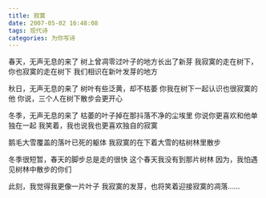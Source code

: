 ```yaml
---
title: 寂寞
date: 2007-05-02 16:48:08
tags: 现代诗
categories: 为你写诗
---
```

春天，无声无息的来了
树上曾凋零过叶子的地方长出了新芽
我寂寞的走在树下，你也寂寞的走在树下
我们相识在新叶发芽的地方
<!-- more -->
秋日，无声无息的来了
树叶有些泛黄，却不枯萎
你我在树下一起认识也很寂寞的他
你说，三个人在树下散步会更开心

冬季，无声无息的来了
枯萎的叶子掉在那抖落不净的尘埃里
你说你更喜欢和他单独在一起
我笑着，我也说我也更喜欢独自的寂寞

鹅毛大雪覆盖的落叶已死的躯体
我寂寞的在下着大雪的枯树林里散步

冬季很短暂，春天的脚步总是走的很快
这个春天我没有到那片树林
因为，我怕遇见树林中散步的你们

此刻，我觉得我更像一片叶子
我寂寞的发芽，也将笑着迎接寂寞的凋落……